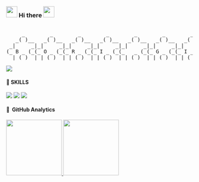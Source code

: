 ### <img src="https://emoji.slack-edge.com/T0172CCPGUW/party-blob/d7253707fa13e9ee.gif" width="30"/> Hi there <img src="https://emoji.slack-edge.com/T0172CCPGUW/party-blob/d7253707fa13e9ee.gif" width="30"/>

<pre>

     _        _        _        _        _        _        _        _        _        _        _    
   _( )__   _( )__   _( )__   _( )__   _( )__   _( )__   _( )__   _( )__   _( )__   _( )__   _( )__ 
 _|     _|_|     _|_|     _|_|     _|_|     _|_|     _|_|     _|_|     _|_|     _|_|     _|_|     _|
(_ B _ (_(_ O _ (_(_ R _ (_(_ I _ (_(_   _ (_(_ G _ (_(_ I _ (_(_ T _ (_(_ H _ (_(_ U _ (_(_ B _ (_ 
  |_( )__| |_( )__| |_( )__| |_( )__| |_( )__| |_( )__| |_( )__| |_( )__| |_( )__| |_( )__| |_( )__|
</pre>

<!--
**Bori-github/Bori-github** is a ✨ _special_ ✨ repository because its `README.md` (this file) appears on your GitHub profile.

Here are some ideas to get you started:

- 🔭 I’m currently working on ...
- 🌱 I’m currently learning ...
- 👯 I’m looking to collaborate on ...
- 🤔 I’m looking for help with ...
- 💬 Ask me about ...
- 📫 How to reach me: ...
- 😄 Pronouns: ...
- ⚡ Fun fact: ...
-->
<a href="https://velog.io/@qhflrnfl4324"><img src="https://img.shields.io/badge/velog-1DBF73?style=flat&logo=Vimeo&logoColor=white"/></a>
<!-- 
<a href="https://github.com/Bori-github" target="_blank">
<img src=https://img.shields.io/badge/github-%2324292e.svg?&style=for-the-badge&logo=github&logoColor=white/>
</a>  
-->  
#### :seedling: SKILLS

<img src="https://img.shields.io/badge/-HTML-%23E34F26?logo=HTML5&logoColor=white"> <img src="https://img.shields.io/badge/-CSS-%231572B6?logo=CSS3&logoColor=white"/> <img src="https://img.shields.io/badge/-JavaScript-%23F7DF1E?logo=JavaScript&logoColor=white"/>

#### :seedling: &nbsp;GitHub Analytics

<a href="https://github.com/Bori-github">
  <img height="150em" src="https://github-readme-stats-eight-theta.vercel.app/api?username=Bori-github&show_icons=true&theme=graywhite &include_all_commits=true&count_private=true"/>
  <img height="150em" src="https://github-readme-stats-eight-theta.vercel.app/api/top-langs/?username=Bori-github&layout=compact&langs_count=8&theme=graywhite"/>
</a>

